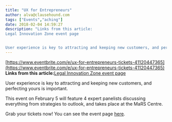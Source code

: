 ```yaml
---
title: "UX for Entrepreneurs"
author: alva@clausehound.com
tags: ["Events","aching"]
date: 2018-02-04 14:59:27
description: "Links from this article:
Legal Innovation Zone event page


User experience is key to attracting and keeping new customers, and perfecting yours is im..."
---
```


[https://www.eventbrite.com/e/ux-for-entrepreneurs-tickets-41120447365](https://www.eventbrite.com/e/ux-for-entrepreneurs-tickets-41120447365)
**Links from this article:**[Legal Innovation Zone event page](https://www.eventbrite.com/e/ux-for-entrepreneurs-tickets-41120447365)

User experience is key to attracting and keeping new customers, and perfecting yours is important.

This event on February 5 will feature 4 expert panelists discussing everything from strategies to outlook, and takes place at the MaRS Centre.

Grab your tickets now! You can see the event page [here](https://www.eventbrite.ca/e/startuptech-to-meetup-feb-2018-tickets-42592845347).